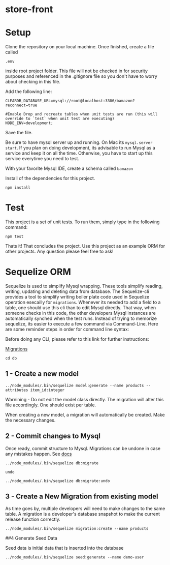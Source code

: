 # store-front

# Setup

Clone the repository on your local machine.  Once finished, create a file called 

`.env` 

inside root project folder.  This file will not be checked in for security purposes and referenced in the .gitignore file so you don't have to worry about checking in this file.  

Add the following line:

```
CLEARDB_DATABASE_URL=mysql://root@localhost:3306/bamazon?reconnect=true

#Enable Drop and recreate tables when unit tests are run (this will override to `test` when unit test are executing)
NODE_ENV=development;
```

Save the file.

Be sure to have mysql server up and running.  On Mac its `mysql.server start`.  If you plan on doing development, its advisable to run Mysql as a service and keep it on all the time.  Otherwise, you have to start up this service everytime you need to test.

With your favorite Mysql IDE, create a schema called `bamazon` 

Install of the dependencies for this project.

`npm install`

# Test

This project is a set of unit tests.  To run them, simply type in the following command:

`npm test`

Thats it!  That concludes the project.  Use this project as an example ORM for other projects.  Any question please feel free to ask!

# Sequelize ORM

Sequelize is used to simplify Mysql wrapping.  These tools simplify reading, writing, updating and deleting data from database.  The Sequelize-cli provides a tool to simplify writing boiler plate code used in Sequelize operation esecailly for `migrations`.  Whenever its needed to add a field to a table, one should use this cli than to edit Mysql directly.  That way, when someone checks in this code, the other developers Mysql instances are automatically synched when the test runs. Instead of trying to memorize sequelize, its easier to execute a few command via Command-Line. Here are some reminder steps in order for command line syntax:

Before doing any CLI, please refer to this link for further instructions:

[Migrations](http://docs.sequelizejs.com/manual/tutorial/migrations.html#migration-skeleton)

`cd db`

## 1 - Create a new model

```
../node_modules/.bin/sequelize model:generate --name products --attributes item_id:integer
```

Warnining - Do not edit the model class directly.  The migration will alter this file accordingly. One should exist per table.

When creating a new model, a migration will automatically be created.  Make the necessary changes.

## 2 - Commit changes to Mysql

Once ready, commit structure to Mysql.  Migrations can be undone in case any mistakes happen.  See [docs](http://docs.sequelizejs.com/manual/tutorial/migrations.html#migration-skeleton)

```
../node_modules/.bin/sequelize db:migrate

undo

../node_modules/.bin/sequelize db:migrate:undo
```

## 3 - Create a New Migration from existing model

As time goes by, multiple developers will need to make changes to the same table.  A migration is a developer's database snapshot to make the current release function correctly.

```
../node_modules/.bin/sequelize migration:create --name products

```

##4 Generate Seed Data

Seed data is initial data that is inserted into the database

```
../node_modules/.bin/sequelize seed:generate --name demo-user
```





